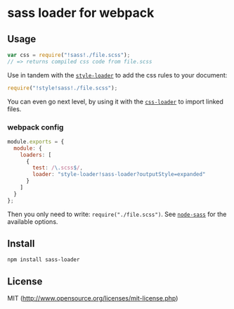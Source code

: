 # sass loader for webpack


## Usage

``` javascript
var css = require("!sass!./file.scss");
// => returns compiled css code from file.scss
```

Use in tandem with the [`style-loader`](https://github.com/webpack/style-loader) to add the css rules to your document:

``` javascript
require("!style!sass!./file.scss");
```

You can even go next level, by using it with the [`css-loader`](https://github.com/webpack/css-loader) to import linked files.

### webpack config

``` javascript
module.exports = {
  module: {
    loaders: [
      {
        test: /\.scss$/,
        loader: "style-loader!sass-loader?outputStyle=expanded"
      }
    ]
  }
};
```

Then you only need to write: `require("./file.scss")`. See [`node-sass`](https://github.com/andrew/node-sass) for the available options.

## Install

`npm install sass-loader`

## License

MIT (http://www.opensource.org/licenses/mit-license.php)
